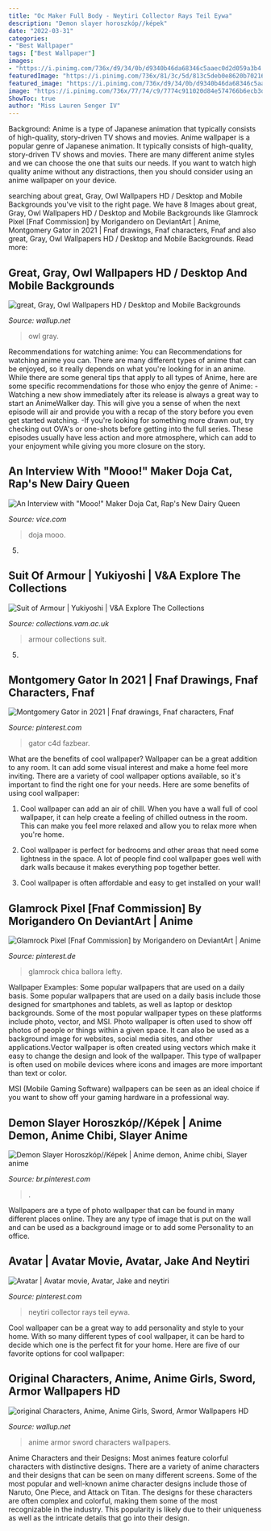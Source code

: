 ```yaml
---
title: "Oc Maker Full Body - Neytiri Collector Rays Teil Eywa"
description: "Demon slayer horoszkóp//képek"
date: "2022-03-31"
categories:
- "Best Wallpaper"
tags: ["Best Wallpaper"]
images:
- "https://i.pinimg.com/736x/d9/34/0b/d9340b46da68346c5aaec0d2d059a3b4.jpg"
featuredImage: "https://i.pinimg.com/736x/81/3c/5d/813c5deb0e8620b702169843cdc7fad9.jpg"
featured_image: "https://i.pinimg.com/736x/d9/34/0b/d9340b46da68346c5aaec0d2d059a3b4.jpg"
image: "https://i.pinimg.com/736x/77/74/c9/7774c911020d84e574766b6ecb3d584d.jpg"
ShowToc: true
author: "Miss Lauren Senger IV"
---
```



Background: Anime is a type of Japanese animation that typically consists of high-quality, story-driven TV shows and movies.
Anime wallpaper is a popular genre of Japanese animation. It typically consists of high-quality, story-driven TV shows and movies. There are many different anime styles and we can choose the one that suits our needs. If you want to watch high quality anime without any distractions, then you should consider using an anime wallpaper on your device.

	

		
searching about great, Gray, Owl Wallpapers HD / Desktop and Mobile Backgrounds you've visit to the right page. We have 8 Images about great, Gray, Owl Wallpapers HD / Desktop and Mobile Backgrounds like Glamrock Pixel [Fnaf Commission] by Morigandero on DeviantArt | Anime, Montgomery Gator in 2021 | Fnaf drawings, Fnaf characters, Fnaf and also great, Gray, Owl Wallpapers HD / Desktop and Mobile Backgrounds. Read more:
		
    
## Great, Gray, Owl Wallpapers HD / Desktop And Mobile Backgrounds

<img loading=lazy src="https://wallup.net/wp-content/uploads/2018/10/06/91352-great-gray-owl.jpg" onerror="this.onerror=null;this.src='https://tse1.mm.bing.net/th?id=OIP.FK2F6rkL-VGbWoWb8PBnuQHaEo&amp;pid=15.1';" alt="great, Gray, Owl Wallpapers HD / Desktop and Mobile Backgrounds">

_Source: wallup.net_

>owl gray. 

	

Recommendations for watching anime: You can
Recommendations for watching anime you can. There are many different types of anime that can be enjoyed, so it really depends on what you're looking for in an anime. While there are some general tips that apply to all types of Anime, here are some specific recommendations for those who enjoy the genre of Anime: 
-Watching a new show immediately after its release is always a great way to start an AnimeWalker day. This will give you a sense of when the next episode will air and provide you with a recap of the story before you even get started watching. 
-If you're looking for something more drawn out, try checking out OVA's or one-shots before getting into the full series. These episodes usually have less action and more atmosphere, which can add to your enjoyment while giving you more closure on the story.

    
## An Interview With &quot;Mooo!&quot; Maker Doja Cat, Rap&#039;s New Dairy Queen

<img loading=lazy src="https://video-images.vice.com/articles/5b75b8445ec62f0006ca15bd/lede/1534442073177-Screen-Shot-2018-08-16-at-15414-PM.png?image-resize-opts=Y3JvcD0wLjk5NjAxMTM5NjAxMTM5Nnh3OjF4aDtjZW50ZXIsY2VudGVyJnJlc2l6ZT0xMjAwOiomcmVzaXplPTEyMDA6Kg" onerror="this.onerror=null;this.src='https://tse4.mm.bing.net/th?id=OIP.Y6h2nMu1fj9qTyr4Nn1HPwHaEK&amp;pid=15.1';" alt="An Interview with &quot;Mooo!&quot; Maker Doja Cat, Rap&#039;s New Dairy Queen">

_Source: vice.com_

>doja mooo. 

	

5.

    
## Suit Of Armour | Yukiyoshi | V&amp;A Explore The Collections

<img loading=lazy src="https://framemark.vam.ac.uk/collections/2006BF3935/full/735,/0/default.jpg" onerror="this.onerror=null;this.src='https://tse3.mm.bing.net/th?id=OIP.gmP4j_jekUy4kBn_CMQ-dAHaKp&amp;pid=15.1';" alt="Suit of Armour | Yukiyoshi | V&amp;A Explore The Collections">

_Source: collections.vam.ac.uk_

>armour collections suit. 

	

5.

    
## Montgomery Gator In 2021 | Fnaf Drawings, Fnaf Characters, Fnaf

<img loading=lazy src="https://i.pinimg.com/736x/77/74/c9/7774c911020d84e574766b6ecb3d584d.jpg" onerror="this.onerror=null;this.src='https://tse1.mm.bing.net/th?id=OIP.ytPvjvVUIs4Pwi8B1e2pGwAAAA&amp;pid=15.1';" alt="Montgomery Gator in 2021 | Fnaf drawings, Fnaf characters, Fnaf">

_Source: pinterest.com_

>gator c4d fazbear. 

	

What are the benefits of cool wallpaper?
Wallpaper can be a great addition to any room. It can add some visual interest and make a home feel more inviting. There are a variety of cool wallpaper options available, so it's important to find the right one for your needs. Here are some benefits of using cool wallpaper: 
1. Cool wallpaper can add an air of chill. When you have a wall full of cool wallpaper, it can help create a feeling of chilled outness in the room. This can make you feel more relaxed and allow you to relax more when you're home. 

2. Cool wallpaper is perfect for bedrooms and other areas that need some lightness in the space. A lot of people find cool wallpaper goes well with dark walls because it makes everything pop together better. 

3. Cool wallpaper is often affordable and easy to get installed on your wall!

    
## Glamrock Pixel [Fnaf Commission] By Morigandero On DeviantArt | Anime

<img loading=lazy src="https://i.pinimg.com/736x/81/3c/5d/813c5deb0e8620b702169843cdc7fad9.jpg" onerror="this.onerror=null;this.src='https://tse1.mm.bing.net/th?id=OIP.u2wT00FzEDHyQb47xwoCZQHaJ3&amp;pid=15.1';" alt="Glamrock Pixel [Fnaf Commission] by Morigandero on DeviantArt | Anime">

_Source: pinterest.de_

>glamrock chica ballora lefty. 

	

Wallpaper Examples: Some popular wallpapers that are used on a daily basis.
Some popular wallpapers that are used on a daily basis include those designed for smartphones and tablets, as well as laptop or desktop backgrounds. Some of the most popular wallpaper types on these platforms include photo, vector, and MSI. 
Photo wallpaper is often used to show off photos of people or things within a given space. It can also be used as a background image for websites, social media sites, and other applications.Vector wallpaper is often created using vectors which make it easy to change the design and look of the wallpaper. This type of wallpaper is often used on mobile devices where icons and images are more important than text or color. 

MSI (Mobile Gaming Software) wallpapers can be seen as an ideal choice if you want to show off your gaming hardware in a professional way.

    
## Demon Slayer Horoszkóp//Képek | Anime Demon, Anime Chibi, Slayer Anime

<img loading=lazy src="https://i.pinimg.com/736x/d9/34/0b/d9340b46da68346c5aaec0d2d059a3b4.jpg" onerror="this.onerror=null;this.src='https://tse3.mm.bing.net/th?id=OIP.k3rLNXHewitx5wqV19dpMQHaMV&amp;pid=15.1';" alt="Demon Slayer Horoszkóp//Képek | Anime demon, Anime chibi, Slayer anime">

_Source: br.pinterest.com_

>. 

	



Wallpapers are a type of photo wallpaper that can be found in many different places online. They are any type of image that is put on the wall and can be used as a background image or to add some Personality to an office.

    
## Avatar | Avatar Movie, Avatar, Jake And Neytiri

<img loading=lazy src="https://i.pinimg.com/736x/2a/40/03/2a40032ec30732c2fd9391db241d2712--blu-rays-amb.jpg" onerror="this.onerror=null;this.src='https://tse4.mm.bing.net/th?id=OIP.EqTg8dvTmB7geRvpwkz99wHaEL&amp;pid=15.1';" alt="Avatar | Avatar movie, Avatar, Jake and neytiri">

_Source: pinterest.com_

>neytiri collector rays teil eywa. 

	

Cool wallpaper can be a great way to add personality and style to your home. With so many different types of cool wallpaper, it can be hard to decide which one is the perfect fit for your home. Here are five of our favorite options for cool wallpaper: 

    
## Original Characters, Anime, Anime Girls, Sword, Armor Wallpapers HD

<img loading=lazy src="http://wallup.net/wp-content/uploads/2016/04/10/324550-original_characters-anime-anime_girls-sword-armor.jpg" onerror="this.onerror=null;this.src='https://tse2.mm.bing.net/th?id=OIP.2P9E441iHzATZQJjv5byIQHaKe&amp;pid=15.1';" alt="original Characters, Anime, Anime Girls, Sword, Armor Wallpapers HD">

_Source: wallup.net_

>anime armor sword characters wallpapers. 

	

Anime Characters and their Designs: Most animes feature colorful characters with distinctive designs.
There are a variety of anime characters and their designs that can be seen on many different screens. Some of the most popular and well-known anime character designs include those of Naruto, One Piece, and Attack on Titan. The designs for these characters are often complex and colorful, making them some of the most recognizable in the industry. This popularity is likely due to their uniqueness as well as the intricate details that go into their design.

